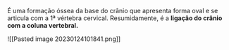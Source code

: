 É uma formação óssea da base do crânio que apresenta forma oval e se articula com a 1ª vértebra cervical. Resumidamente, é a **ligação do crânio com a coluna vertebral.**

![[Pasted image 20230124101841.png]]